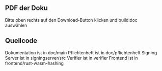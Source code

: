 PDF der Doku
------------
Bitte oben rechts auf den Download-Button klicken und build:doc auswählen


Quellcode
---------
Dokumentation ist in doc/main
Pflichtenheft ist in doc/pflichtenheft
Signing Server ist in signingserver/src
Verifier ist in verifier
Frontend ist in frontend/rust-wasm-hashing




